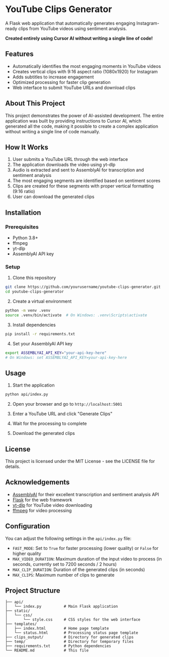 # YouTube Clips Generator

A Flask web application that automatically generates engaging Instagram-ready clips from YouTube videos using sentiment analysis.

**Created entirely using Cursor AI without writing a single line of code!**

## Features

- Automatically identifies the most engaging moments in YouTube videos
- Creates vertical clips with 9:16 aspect ratio (1080x1920) for Instagram
- Adds subtitles to increase engagement
- Optimized processing for faster clip generation
- Web interface to submit YouTube URLs and download clips

## About This Project

This project demonstrates the power of AI-assisted development. The entire application was built by providing instructions to Cursor AI, which generated all the code, making it possible to create a complex application without writing a single line of code manually.

## How It Works

1. User submits a YouTube URL through the web interface
2. The application downloads the video using yt-dlp
3. Audio is extracted and sent to AssemblyAI for transcription and sentiment analysis
4. The most engaging segments are identified based on sentiment scores
5. Clips are created for these segments with proper vertical formatting (9:16 ratio)
6. User can download the generated clips

## Installation

### Prerequisites

- Python 3.8+
- ffmpeg
- yt-dlp
- AssemblyAI API key

### Setup

1. Clone this repository
```bash
git clone https://github.com/yourusername/youtube-clips-generator.git
cd youtube-clips-generator
```

2. Create a virtual environment
```bash
python -m venv .venv
source .venv/bin/activate  # On Windows: .venv\Scripts\activate
```

3. Install dependencies
```bash
pip install -r requirements.txt
```

4. Set your AssemblyAI API key
```bash
export ASSEMBLYAI_API_KEY="your-api-key-here"
# On Windows: set ASSEMBLYAI_API_KEY=your-api-key-here
```

## Usage

1. Start the application
```bash
python api/index.py
```

2. Open your browser and go to `http://localhost:5001`

3. Enter a YouTube URL and click "Generate Clips"

4. Wait for the processing to complete

5. Download the generated clips

## License

This project is licensed under the MIT License - see the LICENSE file for details.

## Acknowledgements

- [AssemblyAI](https://www.assemblyai.com/) for their excellent transcription and sentiment analysis API
- [Flask](https://flask.palletsprojects.com/) for the web framework
- [yt-dlp](https://github.com/yt-dlp/yt-dlp) for YouTube video downloading
- [ffmpeg](https://ffmpeg.org/) for video processing

## Configuration

You can adjust the following settings in the `api/index.py` file:

- `FAST_MODE`: Set to `True` for faster processing (lower quality) or `False` for higher quality
- `MAX_VIDEO_DURATION`: Maximum duration of the input video to process (in seconds, currently set to 7200 seconds / 2 hours)
- `MAX_CLIP_DURATION`: Duration of the generated clips (in seconds)
- `MAX_CLIPS`: Maximum number of clips to generate

## Project Structure

```
├── api/
│   └── index.py          # Main Flask application
├── static/
│   └── css/
│       └── style.css     # CSS styles for the web interface
├── templates/
│   ├── index.html        # Home page template
│   └── status.html       # Processing status page template
├── clips_output/         # Directory for generated clips
├── temp/                 # Directory for temporary files
├── requirements.txt      # Python dependencies
└── README.md             # This file
``` 